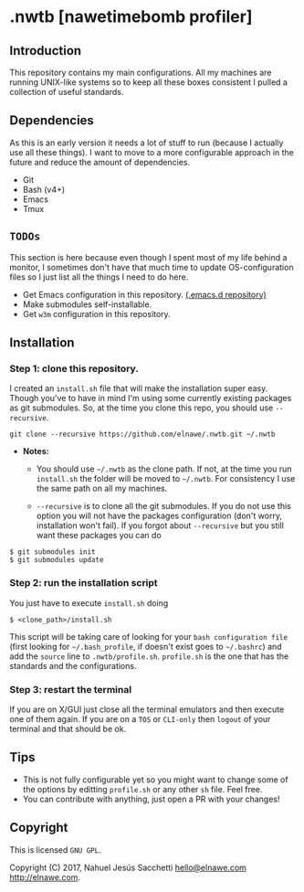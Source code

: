 # .nwtb [nawetimebomb profiler]

## Introduction

This repository contains my main configurations. All my machines are running UNIX-like
systems so to keep all these boxes consistent I pulled a collection of
useful standards.

## Dependencies

As this is an early version it needs a lot of stuff to run (because I actually
use all these things). I want to move to a more configurable approach in the
future and reduce the amount of dependencies.

- Git
- Bash (v4+)
- Emacs
- Tmux

## `TODOs`

This section is here because even though I spent most of my life behind a
monitor, I sometimes don't have that much time to update OS-configuration files
so I just list all the things I need to do here.

- Get Emacs configuration in this repository.
  [(.emacs.d repository)](https://github.com/elnawe/.emacs.d "Go to Emacs configuration repository: /elnawe/.emacs.d")
- Make submodules self-installable.
- Get `w3m` configuration in this repository.

## Installation

### Step 1: clone this repository.

I created an `install.sh` file that will make the installation super easy.
Though you've to have in mind I'm using some currently existing packages as git
submodules. So, at the time you clone this repo, you should use `--recursive`.

```
git clone --recursive https://github.com/elnawe/.nwtb.git ~/.nwtb
```

- **Notes:**

    - You should use `~/.nwtb` as the clone path. If not, at the time you run
`install.sh` the folder will be moved to `~/.nwtb`. For consistency I use the
same path on all my machines.

    - `--recursive` is to clone all the git submodules. If you do not use
this option you will not have the packages configuration (don't worry,
installation won't fail). If you forgot about `--recursive` but you still want
these packages you can do

```
$ git submodules init
$ git submodules update
```

### Step 2: run the installation script

You just have to execute `install.sh` doing

```
$ <clone_path>/install.sh
```

This script will be taking care of looking for your `bash configuration file`
(first looking for `~/.bash_profile`, if doesn't exist goes to `~/.bashrc`) and
add the `source` line to `.nwtb/profile.sh`. `profile.sh` is the one that has
the standards and the configurations.

### Step 3: restart the terminal

If you are on X/GUI just close all the terminal emulators and then execute one
of them again. If you are on a `TOS` or `CLI-only` then `logout` of your
terminal and that should be ok.

## Tips

- This is not fully configurable yet so you might want to change some of the
options by editting `profile.sh` or any other `sh` file. Feel free.
- You can contribute with anything, just open a PR with your changes!

## Copyright

This is licensed `GNU GPL`.

Copyright (C) 2017, Nahuel Jesús Sacchetti hello@elnawe.com http://elnawe.com.
